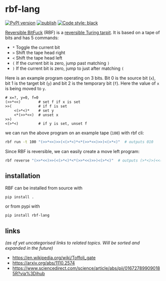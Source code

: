 # rbf-lang

[![PyPI version](https://badge.fury.io/py/rbf-lang.svg)](https://pypi.org/project/rbf-lang/) [![publish](https://github.com/MarcinKonowalczyk/rbf-lang/actions/workflows/publish.yml/badge.svg)](https://github.com/MarcinKonowalczyk/rbf-lang/actions/workflows/publish.yml) [![Code style: black](https://img.shields.io/badge/code%20style-black-000000.svg)](https://github.com/psf/black)

[Reversible BitFuck](https://esolangs.org/wiki/Reversible_Bitfuck) (RBF) is a [reversible Turing tarpit](https://cstheory.stackexchange.com/questions/22128/reversible-turing-tarpits). It is based on a tape of bits and has 5 commands:

 - `*` Toggle the current bit
 - `>` Shift the tape head right
 - `<` Shift the tape head left
 - `(` If the current bit is zero, jump past matching `)`
 - `)` If the current bit is zero, jump to just after matching `(`

Here is an example program operating on 3 bits. Bit 0 is the source bit (`x`), bit 1 is the target bit (`y`) and bit 2 is the temporary bit (`f`). Here the value of `x` is being moved to `y`.

```
# x=?, y=0, f=0
(>>*<<)        # set f if x is set
>>(            # if f is set
    <(>*<)*    # set y
    <*(>>*<<)  # unset x
>>)
<(>*<)         # if y is set, unset f
```

we can run the above program on an example tape (`100`) with rbf cli:

```sh
rbf run -t 100 "(>>*<<)>>(<(>*<)*<*(>>*<<)>>)<(>*<)"  # outputs 010
```

Since RBF is reversible, we can easily create a move left program:

```sh
rbf reverse "(>>*<<)>>(<(>*<)*<*(>>*<<)>>)<(>*<)"  # outputs (>*<)>(<<(>>*<<)*>*(>*<)>)<<(>>*<<)
```

## installation

RBF can be installed from source with

```sh
pip install .
```

or from pypi with

```sh
pip install rbf-lang
```


## links

_(as of yet uncategorised links to related topics. Will be sorted and expanded in the future)_

- https://en.wikipedia.org/wiki/Toffoli_gate
- https://arxiv.org/abs/1110.2574
- https://www.sciencedirect.com/science/article/abs/pii/016727899090185R?via%3Dihub